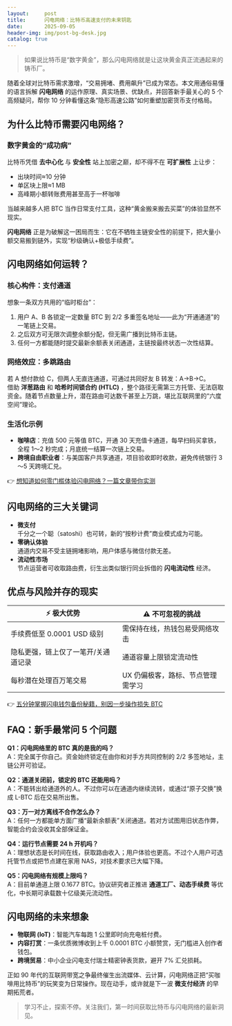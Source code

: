 ```yaml
---
layout:     post
title:      闪电网络：比特币高速支付的未来钥匙
date:       2025-09-05
header-img: img/post-bg-desk.jpg
catalog: true
---
```


> 如果说比特币是“数字黄金”，那么闪电网络就是让这块黄金真正流通起来的铸币厂。

随着全球对比特币需求激增，“交易拥堵、费用飙升”已成为常态。本文用通俗易懂的语言拆解 **闪电网络** 的运作原理、真实场景、优缺点，并回答新手最关心的 5 个高频疑问，帮你 10 分钟看懂这条“隐形高速公路”如何重塑加密货币支付格局。

## 为什么比特币需要闪电网络？

### 数字黄金的“成功病”

比特币凭借 **去中心化** 与 **安全性** 站上加密之巅，却不得不在 **可扩展性** 上让步：

- 出块时间≈10 分钟  
- 单区块上限≈1 MB  
- 高峰期小额转账费用甚至高于一杯咖啡

当越来越多人把 BTC 当作日常支付工具，这种“黄金搬来搬去买菜”的体验显然不现实。  

 **闪电网络** 正是为破解这一困局而生：它在不牺牲主链安全性的前提下，把大量小额交易搬到链外，实现“秒级确认+极低手续费”。

## 闪电网络如何运转？

### 核心构件：支付通道

想象一条双方共用的“临时柜台”：

1. 用户 A、B 各锁定一定数量 BTC 到 2/2 多重签名地址——此为“开通通道”的一笔链上交易。  
2. 之后双方可无限次调整余额分配，但无需广播到比特币主链。  
3. 任何一方都能随时提交最新余额表关闭通道，主链按最终状态一次性结算。  

### 网络效应：多跳路由

若 A 想付款给 C，但两人无直连通道，可通过共同好友 B 转发：A→B→C。  
借助 **洋葱路由** 和 **哈希时间锁合约 (HTLC)** ，整个路径无需第三方托管、无法窃取资金。随着节点数量上升，潜在路由可达数千甚至上万跳，堪比互联网里的“六度空间”理论。

### 生活化示例

- **咖啡店**：充值 500 元等值 BTC，开通 30 天充值卡通道，每早扫码买拿铁，全程 1～2 秒完成；月底统一结算一次链上交易。  
- **跨境自由职业者**：与美国客户共享通道，项目验收即时收款，避免传统银行 3～5 天跨境汇兑。

👉 [想知道如何零门槛体验闪电网络？一篇文章带你实测](https://okxdog.com/)

## 闪电网络的三大关键词

- **微支付**  
  千分之一个聪（satoshi）也可转，新的“按秒计费”商业模式成为可能。  
- **零确认体验**  
  通道内交易不受主链拥堵影响，用户体感与微信付款无差。  
- **流动性市场**  
  节点运营者可收取路由费，衍生出类似银行同业拆借的 **闪电流动性** 经济。

## 优点与风险并存的现实

| ⚡ 极大优势 | ⚠️ 不可忽视的挑战 |
| --- | --- |
| 手续费低至 0.0001 USD 级别 | 需保持在线，热钱包易受网络攻击 |
| 隐私更强，链上仅了一笔开/关通道记录 | 通道容量上限锁定流动性 |
| 每秒潜在处理百万笔交易 | UX 仍偏极客，路标、节点管理需学习 |

👉 [五分钟掌握闪电钱包备份秘籍，别因一步操作损失 BTC](https://okxdog.com/)

## FAQ：新手最常问 5 个问题

**Q1：闪电网络里的 BTC 真的是我的吗？**  
A：完全属于你自己。资金始终锁定在由你和对手方共同控制的 2/2 多签地址，主链公开可验证。

**Q2：通道关闭前，锁定的 BTC 还能用吗？**  
A：不能转出给通道外的人。不过你可以在通道内继续流转，或通过“原子交换”换成 L-BTC 后在交易所出售。

**Q3：万一对方离线不合作怎么办？**  
A：任何一方都能单方面广播“最新余额表”关闭通道。若对方试图用旧状态作弊，智能合约会没收其全部保证金。

**Q4：运行节点需要 24 h 开机吗？**  
A：理想状态是长时间在线，获取路由收入；用户体验也更高。不过个人用户可选托管节点或把节点建在家用 NAS，对技术要求已大幅下降。

**Q5：闪电网络有规模上限吗？**  
A：目前单通道上限 0.1677 BTC。协议研究者正推进 **通道工厂、动态手续费** 等优化，中长期可承载数十亿级美元流动性。

## 闪电网络的未来想象

- **物联网 (IoT)**：智能汽车每跑 1 公里即时向充电桩付费。  
- **内容打赏**：一条优质微博收到上千 0.0001 BTC 小额赞赏，无门槛进入创作者钱包。  
- **跨境贸易**：中小企业闪电支付瑞士精密钟表货款，避开 7% 汇兑损耗。

正如 90 年代的互联网带宽之争最终催生出流媒体、云计算，闪电网络正把“买咖啡用比特币”的玩笑变为日常操作。现在动手，或许就是下一波 **微支付经济** 的早期拓荒者。

> 学习不止，探索不停。关注我们，第一时间获取比特币与闪电网络的最新洞见。